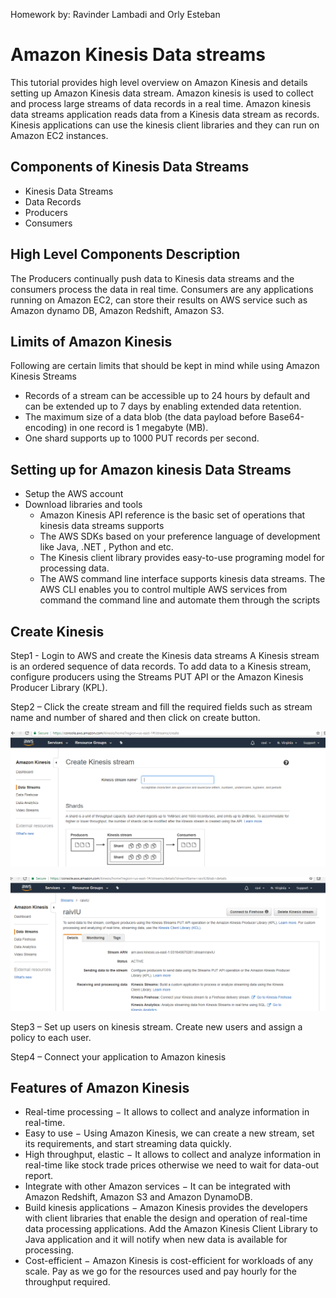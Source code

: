 Homework by: Ravinder Lambadi and Orly Esteban

# Amazon Kinesis Data streams
This tutorial provides high level overview on Amazon Kinesis and details setting up Amazon Kinesis data stream.
Amazon kinesis is used to collect and process large streams of data records in a real time. Amazon kinesis data streams application reads data from a Kinesis data stream as records. Kinesis applications can use the kinesis client libraries and they can run on Amazon EC2 instances.
## Components of Kinesis Data Streams
- Kinesis Data Streams
- Data Records
- Producers
- Consumers

## High Level Components Description
The Producers continually push data to Kinesis data streams and the consumers process the data in real time. Consumers are any applications running on Amazon EC2, can store their results on AWS service such as Amazon dynamo DB, Amazon Redshift, Amazon S3.

## Limits of Amazon Kinesis
Following are certain limits that should be kept in mind while using Amazon Kinesis Streams 
- Records of a stream can be accessible up to 24 hours by default and can be extended up to 7 days by enabling extended data retention.
- The maximum size of a data blob (the data payload before Base64-encoding) in one record is 1 megabyte (MB).
- One shard supports up to 1000 PUT records per second.
## Setting up for Amazon kinesis Data Streams
- Setup the AWS account
- Download libraries and tools
  - Amazon Kinesis API reference is the basic set of operations that kinesis data streams supports
  - The AWS SDKs based on your preference language of development like Java, .NET , Python and etc.
  - The Kinesis client library provides easy-to-use programing model for processing data.
  - The AWS command line interface supports kinesis data streams. The AWS CLI enables you to control multiple AWS services from command the command line and automate them through the scripts

## Create Kinesis

Step1 - Login to AWS and create the Kinesis data streams
A Kinesis stream is an ordered sequence of data records. To add data to a Kinesis stream, configure producers using the Streams PUT API or the Amazon Kinesis Producer Library (KPL).

Step2 – Click the create stream and fill the required fields such as stream name and number of shared and then click on create button.
 
![AWS CreateKenesisStream](https://github.com/cloudmesh-community/hid-sp18-506/blob/master/tutorial/images/CreateKinesisStream.png?raw=true)

![AWS DataStreamDetails](https://github.com/cloudmesh-community/hid-sp18-506/blob/master/tutorial/images/DataStreamDetails.png?raw=true)
 

Step3 – Set up users on kinesis stream. Create new users and assign a policy to each user.

Step4 – Connect your application to Amazon kinesis

## Features of Amazon Kinesis
- Real-time processing − It allows to collect and analyze information in real-time.
- Easy to use − Using Amazon Kinesis, we can create a new stream, set its requirements, and start streaming data quickly.
- High throughput, elastic − It allows to collect and analyze information in real-time like stock trade prices otherwise we need to wait for data-out report.
- Integrate with other Amazon services − It can be integrated with Amazon Redshift, Amazon S3 and Amazon DynamoDB.
- Build kinesis applications − Amazon Kinesis provides the developers with client libraries that enable the design and operation of real-time data processing applications. Add the Amazon Kinesis Client Library to Java application and it will notify when new data is available for processing.
- Cost-efficient − Amazon Kinesis is cost-efficient for workloads of any scale. Pay as we go for the resources used and pay hourly for the throughput required.
